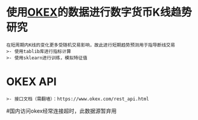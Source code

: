 # 使用[OKEX](https://www.okex.com)的数据进行数字货币K线趋势研究
	在短周期内K线的变化更多受随机交易影响，故此进行短期趋势预测用于指导断线交易
	>- 使用tablib库进行指标计算
	>- 使用sklearn进行训练，模拟特征值
	
# OKEX API
	>- 接口文档（需翻墙）：https://www.okex.com/rest_api.html
	
#国内访问okex经常连接超时，此数据源暂弃用